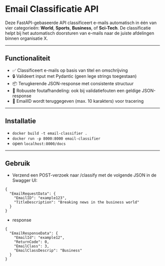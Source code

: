 # Email Classificatie API

Deze FastAPI-gebaseerde API classificeert e-mails automatisch in één van vier categorieën: **World**, **Sports**, **Business**, of **Sci-Tech**. 
De classificatie helpt bij het automatisch doorsturen van e-mails naar de juiste afdelingen binnen organisatie X.

---

## Functionaliteit

- ✅ Classificeert e-mails op basis van titel en omschrijving
- 🔒 Valideert input met Pydantic (geen lege strings toegestaan)
- 📦 Terugkerende JSON-response met consistente structuur
- 🛑 Robuuste foutafhandeling: ook bij validatiefouten een geldige JSON-response
- 🔄 EmailID wordt teruggegeven (max. 10 karakters) voor tracering

---

## Installatie
- `docker build -t email-classifier .`
- `docker run -p 8000:8000 email-classifier`
- open `localhost:8000/docs`

---

## Gebruik
- Verzend een POST-verzoek naar /classify met de volgende JSON in de Swagger UI:
```
{
  "EmailRequestData": {
    "EmailID": "example123",
    "TitleDescription": "Breaking news in the business world"
  }
}
```

- response
```
{
  "EmailResponseData": {
    "EmailId": "example12",
    "ReturnCode": 0,
    "EmailClass": 3,
    "EmailClassDescrip": "Business"
  }
}
```
